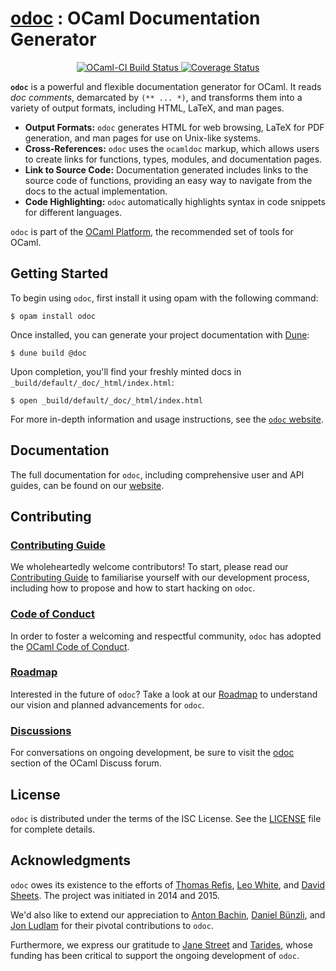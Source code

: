 # **[odoc](https://ocaml.github.io/odoc/) : OCaml Documentation Generator**

<p align="center">
  <a href="https://ocaml.ci.dev/github/ocaml/odoc">
    <img src="https://img.shields.io/endpoint?url=https%3A%2F%2Fci.ocamllabs.io%2Fbadge%2Focaml%2Fodoc%2Fmaster&logo=ocaml" alt="OCaml-CI Build Status" />
  </a>
  <a href="https://coveralls.io/github/ocaml/odoc">
    <img src="https://coveralls.io/repos/github/ocaml/odoc/badge.svg" alt="Coverage Status" />
  </a>
</p>

**`odoc`** is a powerful and flexible documentation generator for OCaml. It reads *doc comments*, demarcated by `(** ... *)`, and transforms them into a variety of output formats, including HTML, LaTeX, and man pages.

- **Output Formats:** `odoc` generates HTML for web browsing, LaTeX for PDF generation, and man pages for use on Unix-like systems.
- **Cross-References:** `odoc` uses the `ocamldoc` markup, which allows users to create links for functions, types, modules, and documentation pages.
- **Link to Source Code:** Documentation generated includes links to the source code of functions, providing an easy way to navigate from the docs to the actual implementation.
- **Code Highlighting:** `odoc` automatically highlights syntax in code snippets for different languages.

`odoc` is part of the [OCaml Platform](https://ocaml.org/docs/platform), the recommended set of tools for OCaml.

## Getting Started

To begin using `odoc`, first install it using opam with the following command:

```
$ opam install odoc
```

Once installed, you can generate your project documentation with [Dune](https://github.com/ocaml/dune):

```
$ dune build @doc
```

Upon completion, you'll find your freshly minted docs in `_build/default/_doc/_html/index.html`:

```
$ open _build/default/_doc/_html/index.html
```

For more in-depth information and usage instructions, see the [`odoc` website](https://ocaml.github.io/odoc).

## Documentation

The full documentation for `odoc`, including comprehensive user and API guides, can be found on our [website](https://ocaml.github.io/odoc/).

## Contributing

### [Contributing Guide](CONTRIBUTING.md)

We wholeheartedly welcome contributors! To start, please read our [Contributing Guide](CONTRIBUTING.md) to familiarise yourself with our development process, including how to propose and how to start hacking on `odoc`.

### [Code of Conduct][coc]

In order to foster a welcoming and respectful community, `odoc` has adopted the [OCaml Code of Conduct](coc).

[coc]: https://ocaml.org/policies/code-of-conduct

### [Roadmap](ROADMAP.md)

Interested in the future of `odoc`? Take a look at our [Roadmap](ROADMAP.md) to understand our vision and planned advancements for `odoc`.

### [Discussions][discussions]

For conversations on ongoing development, be sure to visit the [odoc][discussions] section of the OCaml Discuss forum.

[discussions]: https://discuss.ocaml.org/tag/odoc

## License

`odoc` is distributed under the terms of the ISC License. See the [LICENSE](LICENSE) file for complete details.

## Acknowledgments

`odoc` owes its existence to the efforts of [Thomas Refis](https://github.com/trefis), [Leo White](https://github.com/lpw25), and [David Sheets](https://github.com/dsheets). The project was initiated in 2014 and 2015.

We'd also like to extend our appreciation to [Anton Bachin](https://github.com/aantron), [Daniel Bünzli](https://github.com/dbuenzli), and [Jon Ludlam](https://github.com/jonludlam) for their pivotal contributions to `odoc`.

Furthermore, we express our gratitude to [Jane Street](https://www.janestreet.com/) and [Tarides](https://tarides.com/), whose funding has been critical to support the ongoing development of `odoc`.
